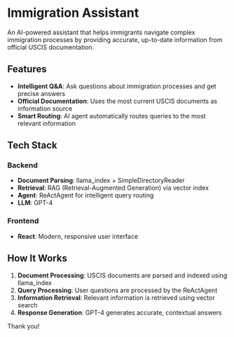 # Immigration Assistant

An AI-powered assistant that helps immigrants navigate complex immigration processes by providing accurate, up-to-date information from official USCIS documentation.

## Features

- **Intelligent Q&A**: Ask questions about immigration processes and get precise answers
- **Official Documentation**: Uses the most current USCIS documents as information source
- **Smart Routing**: AI agent automatically routes queries to the most relevant information

## Tech Stack

### Backend
- **Document Parsing**: llama_index + SimpleDirectoryReader
- **Retrieval**: RAG (Retrieval-Augmented Generation) via vector index
- **Agent**: ReActAgent for intelligent query routing
- **LLM**: GPT-4

### Frontend
- **React**: Modern, responsive user interface

## How It Works

1. **Document Processing**: USCIS documents are parsed and indexed using llama_index
2. **Query Processing**: User questions are processed by the ReActAgent
3. **Information Retrieval**: Relevant information is retrieved using vector search
4. **Response Generation**: GPT-4 generates accurate, contextual answers

Thank you! 
